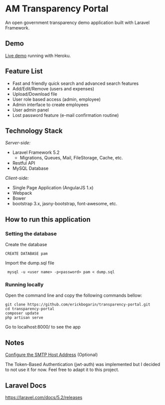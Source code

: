 #  AM Transparency Portal
An open government transparency demo application built with Laravel Framework.

## Demo
[Live demo](https://portal-transparencia.herokuapp.com/) running with Heroku.

## Feature List
* Fast and friendly quick search and advanced search features
* Add/Edit/Remove (users and expenses)
* Upload/Download file
* User role based access (admin, employee)
* Admin interface to create employees
* User admin panel
* Lost password feature (e-mail confirmation routine)

## Technology Stack
*Server-side:*
* Laravel Framework 5.2
  * Migrations, Queues, Mail, FileStorage, Cache, etc.
* Restful API
* MySQL Database

*Client-side:*
* Single Page Application (AngularJS 1.x)
* Webpack
* Bower
* bootstrap 3.x, jasny-bootstrap, font-awesome, etc.

## How to run this application
### Setting the database
Create the database
```
CREATE DATABASE pam
```
Import the dump.sql file
```
 mysql -u <user name> -p<password> pam < dump.sql
```

### Running locally
Open the command line and copy the following commands bellow:
```
git clone https://github.com/erickbogarin/transparency-portal.git
cd transparency-portal
composer update
php artisan serve
```
Go to localhost:8000/ to see the app

## Notes
[Configure the SMTP Host Address](https://github.com/erickbogarin/transparency-portal/blob/master/config/mail.php) (Optional)

The Token-Based Authentication (jwt-auth) was implemented but I decided to not use it for now. Feel free to adapt it to this project.

## Laravel Docs
https://laravel.com/docs/5.2/releases


